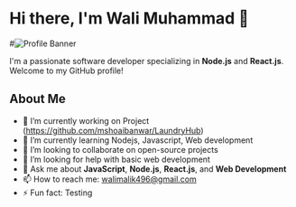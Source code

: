 # Hi there, I'm Wali Muhammad 👋

#![Profile Banner](https://avatars.githubusercontent.com/u/77934276?v=4)

I'm a passionate software developer specializing in **Node.js** and **React.js**. Welcome to my GitHub profile!

## About Me

- 🔭 I’m currently working on Project (https://github.com/mshoaibanwar/LaundryHub)
- 🌱 I’m currently learning Nodejs, Javascript, Web development
- 👯 I’m looking to collaborate on open-source projects
- 🤔 I’m looking for help with basic web development
- 💬 Ask me about **JavaScript**, **Node.js**, **React.js**, and **Web Development**
- 📫 How to reach me: walimalik496@gmail.com
- ⚡ Fun fact: Testing

